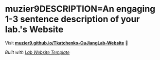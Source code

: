 
# muzier9DESCRIPTION=An engaging 1-3 sentence description of your lab.'s Website

Visit **[muzier9.github.io/Tkatchenko-OuJiangLab-Website](https://muzier9.github.io/Tkatchenko-OuJiangLab-Website)** 🚀

_Built with [Lab Website Template](https://greene-lab.gitbook.io/lab-website-template-docs)_
